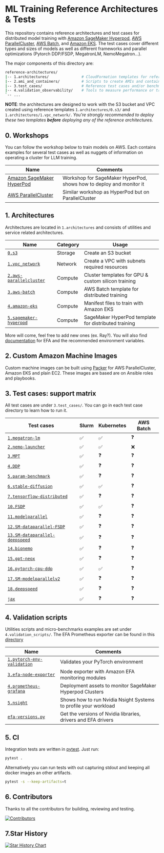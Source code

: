 # ML Training Reference Architectures & Tests <!-- omit from toc -->

This repository contains reference architectures and test cases for distributed model training with [Amazon SageMaker Hyperpod](https://docs.aws.amazon.com/sagemaker/latest/dg/sagemaker-hyperpod.html), [AWS ParallelCluster](https://docs.aws.amazon.com/parallelcluster/latest/ug/what-is-aws-parallelcluster.html), [AWS Batch](https://docs.aws.amazon.com/batch/latest/userguide/what-is-batch.html), and [Amazon EKS](https://docs.aws.amazon.com/eks/latest/userguide/getting-started-console.html). The test cases cover different types and sizes of models as well as different frameworks and parallel optimizations (Pytorch DDP/FSDP, MegatronLM, NemoMegatron...).

The major components of this directory are:

```bash
reference-architectures/
|-- 1.architectures/               # CloudFormation templates for reference arch
|-- 2.ami_and_containers/          # Scripts to create AMIs and container images
|-- 3.test_cases/                  # Reference test cases and/or benchmark scripts
|-- 4.validation_observability/    # Tools to measure performance or troubleshoot
`-- ...
```

**NOTE**: the architectures are designed to work with the S3 bucket and VPC created using reference templates `1.architectures/0.s3/` and `1.architectures/1.vpc_network/`. _You're strongly recommended to deploy these two templates **before** deploying any of the reference architectures._

## 0. Workshops

You can follow the workshop below to train models on AWS. Each contains examples for several test cases as well as nuggets of information on operating a cluster for LLM training.

| Name                                                                           | Comments
| ------------------------------------------------------------------------------ | ------------------------------------------------------------------- |
| [Amazon SageMaker HyperPod](https://catalog.workshops.aws/sagemaker-hyperpod/en-US)   | Workshop for SageMaker HyperPod, shows how to deploy and monitor it |
| [AWS ParallelCluster](https://catalog.workshops.aws/ml-on-aws-parallelcluster) | Similar workshop as HyperPod but on ParallelCluster                 |


## 1. Architectures

Architectures are located in `1.architectures` and consists of utilities and service related architectures.

| Name                                                               | Category | Usage                                               |
| ------------------------------------------------------------------ | -------- | --------------------------------------------------- |
| [`0.s3`](./1.architectures/0.s3)                                   | Storage  | Create an S3 bucket                                 |
| [`1.vpc_network`](./1.architectures/1.vpc_network)                 | Network  | Create a VPC with subnets required resources        |
| [`2.aws-parallelcluster`](./1.architectures/2.aws-parallelcluster) | Compute  | Cluster templates for GPU & custom silicon training |
| [`3.aws-batch`](./1.architectures/3.aws-batch)                     | Compute  | AWS Batch template for distributed training         |
| [`4.amazon-eks`](./1.architectures/4.amazon-eks)                   | Compute  | Manifest files to train with Amazon EKS             |
| [`5.sagemaker-hyperpod`](./1.architectures/5.sagemaker-hyperpod)   | Compute  | SageMaker HyperPod template for distributed training|

More will come, feel free to add new ones (ex. Ray?). You will also find [documentation](./1.architectures/efa-cheatsheet.md) for EFA and the recommended environment variables.

## 2. Custom Amazon Machine Images

Custom machine images can be built using [Packer](www.packer.io) for AWS ParallelCluster, Amazon EKS and plain EC2. These images are based are on Ansible roles and playbooks.

## 3. Test cases: support matrix

All test cases are under `3.test_cases/`. You can go in each test case directory to learn how to run it.

| Test cases                                                                    | Slurm | Kubernetes  | AWS Batch  |
| ----------------------------------------------------------------------------- | ----- | ----------- | ---------- |
| [`1.megatron-lm`](./3.test_cases/1.megatron-lm)                               |  ✅   | ✅          | ❓         |
| [`2.nemo-launcher`](./3.test_cases/2.nemo-launcher)                           |  ✅   | ✅          | ❌         |
| [`3.MPT`](./3.test_cases/3.MPT)                                               |  ✅   | ❓          | ❓         |
| [`4.DDP`](./3.test_cases/4.DDP)                                               |  ✅   | ❓          | ❓         |
| [`5.param-benchmark`](./3.test_cases/5.param-benchmark)                       |  ✅   | ❓          | ❓         |
| [`6.stable-diffusion`](./3.test_cases/6.stable-diffusion)                     |  ✅   | ✅          | ❓         |
| [`7.tensorflow-distributed`](./3.test_cases/7.tensorflow-distributed)         |  ✅   | ❓          | ❓         |
| [`10.FSDP`](./3.test_cases/10.FSDP)                                           |  ✅   | ✅          | ❓         |
| [`11.modelparallel`](./3.test_cases/11.modelparallel)                         |  ✅   | ❓          | ❓         |
| [`12.SM-dataparallel-FSDP`](./3.test_cases/12.SM-dataparallel-FSDP)           |  ✅   | ❓          | ❓         |
| [`13.SM-dataparallel-deepspeed`](./3.test_cases/13.SM-dataparallel-deepspeed) |  ✅   | ❓          | ❓         |
| [`14.bionemo`](./3.test_cases/14.bionemo)                                     |  ✅   | ❓          | ❓         |
| [`15.gpt-neox`](./3.test_cases/15.gpt-neox)                                   |  ✅   | ❓          | ❓         |
| [`16.pytorch-cpu-ddp`](./3.test_cases/16.pytorch-cpu-ddp)                     |  ✅   | ✅          | ❓         |
| [`17.SM-modelparallelv2`](./3.test_cases/17.SM-modelparallelv2)               |  ✅   | ❓          | ❓         |
| [`18.deepspeed`](./3.test_cases/18.deepspeed)                                 |  ✅   | ❓          | ❓         |
| [`jax`](./3.test_cases/jax)                                                   |  ✅   | ❓          | ❓         |

## 4. Validation scripts

Utilities scripts and micro-benchmarks examples are set under `4.validation_scripts/`. The EFA Prometheus exporter can be found in this [directory](./4.validation_and_observability/3.efa-node-exporter) 


| Name                                                                                    | Comments                                                        |
| --------------------------------------------------------------------------------------- | --------------------------------------------------------------- |
| [`1.pytorch-env-validation`](./4.validation_and_observability/1.pytorch-env-validation) | Validates your PyTorch environment                              |
| [`3.efa-node-exporter`](./4.validation_and_observability/3.efa-node-exporter)           | Node exporter with Amazon EFA monitoring modules                |
| [`4.prometheus-grafana`](./4.validation_and_observability/4.prometheus-grafana)         | Deployment assets to monitor SageMaker Hyperpod Clusters        |
| [`5.nsight`](./4.validation_and_observability/5.nsight)                                 | Shows how to run Nvidia Nsight Systems to profile your workload |
| [`efa-versions.py`](./1.architectures/efa-versions.py)                                  | Get the versions of Nvidia libraries, drivers and EFA drivers   |


## 5. CI

Integration tests are written in [pytest](https://docs.pytest.org). Just run:

```bash
pytest .
```

Alternatively you can run tests with out capturing stdout and keeping all docker images an other artifacts.

```bash
pytest -s --keep-artifacts=t
```

## 6. Contributors

Thanks to all the contributors for building, reviewing and testing.

[![Contributors](https://contrib.rocks/image?repo=aws-samples/awsome-distributed-training)](https://github.com/aws-samples/awsome-distributed-training/graphs/contributors)

## 7.Star History

[![Star History Chart](https://api.star-history.com/svg?repos=aws-samples/awsome-distributed-training&type=Date)](https://star-history.com/#aws-samples/awsome-distributed-training&Date)
